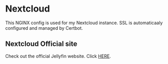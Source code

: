 # Nextcloud

This NGINX config is used for my Nextcloud instance. SSL is automaticaaly configured and managed by Certbot.

## Nextcloud Official site

Check out the official Jellyfin website. Click [HERE](https://nextcloud.com/).
